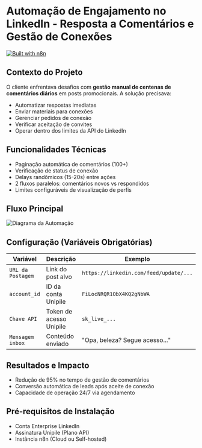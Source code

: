 # Automação de Engajamento no LinkedIn - Resposta a Comentários e Gestão de Conexões
[![Built with n8n](https://img.shields.io/badge/Powered%20by-n8n-213355?style=flat-square)](https://n8n.io/)

##  Contexto do Projeto
O cliente enfrentava desafios com **gestão manual de centenas de comentários diários** em posts promocionais. A solução precisava:
- Automatizar respostas imediatas
- Enviar materiais para conexões
- Gerenciar pedidos de conexão
- Verificar aceitação de convites
- Operar dentro dos limites da API do LinkedIn
##  Funcionalidades Técnicas
-  Paginação automática de comentários (100+)
-  Verificação de status de conexão
-  Delays randômicos (15-20s) entre ações
-  2 fluxos paralelos: comentários novos vs respondidos
-  Limites configuráveis de visualização de perfis
## Fluxo Principal
![Diagrama da Automação](<img width="1479" height="539" alt="Captura de tela 2025-07-29 140802" src="https://github.com/user-attachments/assets/60de197f-4269-4b69-8b70-4e73f948a5f0" />
)
## Configuração (Variáveis Obrigatórias)
| Variável | Descrição | Exemplo |
|----------|-----------|---------|
| `URL da Postagem` | Link do post alvo | `https://linkedin.com/feed/update/...` |
| `account_id` | ID da conta Unipile | `FiLocNRQR1ObX4KQ2gNbWA` |
| `Chave API` | Token de acesso Unipile | `sk_live_...` |
| `Mensagem inbox` | Conteúdo enviado | "Opa, beleza? Segue acesso..." |
## Resultados e Impacto
-  Redução de 95% no tempo de gestão de comentários
-  Conversão automática de leads após aceite de conexão
-  Capacidade de operação 24/7 via agendamento
## Pré-requisitos de Instalação
- Conta Enterprise LinkedIn
- Assinatura Unipile (Plano API)
- Instância n8n (Cloud ou Self-hosted)
